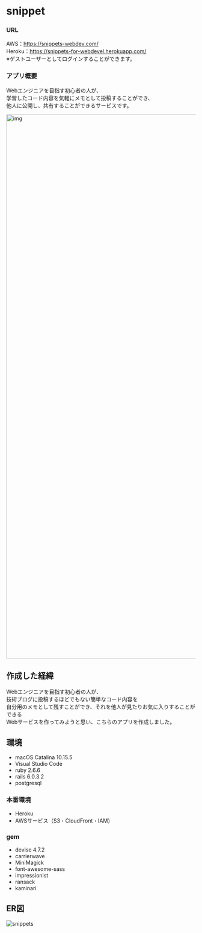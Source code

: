 # snippet

### URL 
AWS：https://snippets-webdev.com/  
Heroku：https://snippets-for-webdevel.herokuapp.com/  
※ゲストユーザーとしてログインすることができます。

### アプリ概要

Webエンジニアを目指す初心者の人が、  
学習したコード内容を気軽にメモとして投稿することができ、  
他人に公開し、共有することができるサービスです。  

<img width="1443" alt="img" src="https://user-images.githubusercontent.com/65392082/96006377-62b7a900-0e78-11eb-9e64-d7479ee0db6a.png">

## 作成した経緯
Webエンジニアを目指す初心者の人が、  
技術ブログに投稿するほどでもない簡単なコード内容を  
自分用のメモとして残すことができ、それを他人が見たりお気に入りすることができる  
Webサービスを作ってみようと思い、こちらのアプリを作成しました。

## 環境
- macOS Catalina 10.15.5
- Visual Studio Code
- ruby 2.6.6
- rails 6.0.3.2
- postgresql

### 本番環境
- Heroku
- AWSサービス（S3・CloudFront・IAM）

### gem
- devise 4.7.2
- carrierwave
- MiniMagick
- font-awesome-sass
- impressionist
- ransack
- kaminari

## ER図
![snippets](https://user-images.githubusercontent.com/65392082/96097885-74e32700-0f0c-11eb-8834-416845698bc0.png)



